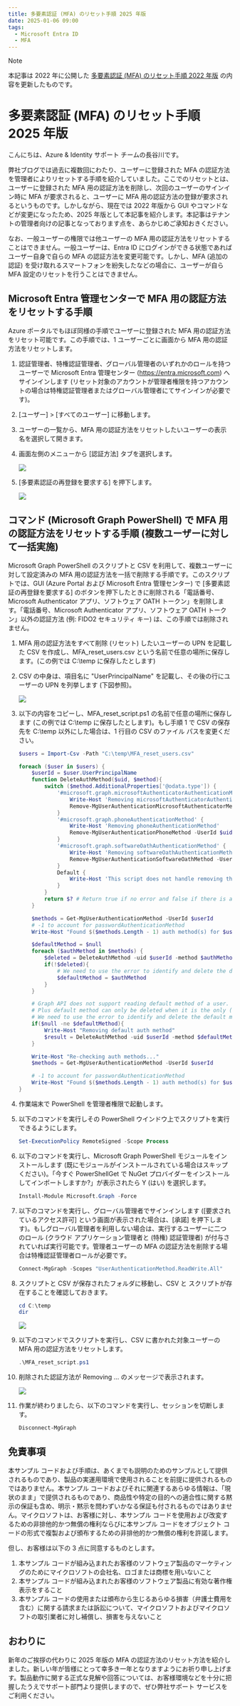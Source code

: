 ```yaml
---
title: 多要素認証 (MFA) のリセット手順 2025 年版
date: 2025-01-06 09:00
tags:
  - Microsoft Entra ID
  - MFA
---
```


> [!NOTE]
> 本記事は 2022 年に公開した [多要素認証 (MFA) のリセット手順 2022 年版](../azure-active-directory/mfa-reset-2022.md) の内容を更新したものです。
>
> # 多要素認証 (MFA) のリセット手順 2025 年版

こんにちは、Azure & Identity サポート チームの長谷川です。

弊社ブログでは過去に複数回にわたり、ユーザーに登録された MFA の認証方法を管理者によりリセットする手順を紹介していました。ここでのリセットとは、ユーザーに登録された MFA 用の認証方法を削除し、次回のユーザーのサインイン時に MFA が要求されると、ユーザーに MFA 用の認証方法の登録が要求されるというものです。しかしながら、現在では 2022 年版から GUI やコマンドなどが変更になったため、2025 年版として本記事を紹介します。本記事はテナントの管理者向けの記事となっております点を、あらかじめご承知おきください。

なお、一般ユーザーの権限では他ユーザーの MFA 用の認証方法をリセットすることはできません。一般ユーザーは、Entra ID にログインができる状態であればユーザー自身で自らの MFA の認証方法を変更可能です。しかし、MFA (追加の認証) を受け取れるスマートフォンを紛失したなどの場合に、ユーザーが自ら MFA 設定のリセットを行うことはできません。

## Microsoft Entra 管理センターで MFA 用の認証方法をリセットする手順

Azure ポータルでもほぼ同様の手順でユーザーに登録された MFA 用の認証方法をリセット可能です。この手順では、1 ユーザーごとに画面から MFA 用の認証方法をリセットします。

1. 認証管理者、特権認証管理者、グローバル管理者のいずれかのロールを持つユーザーで Microsoft Entra 管理センター (https://entra.microsoft.com) へサインインします (リセット対象のアカウントが管理者権限を持つアカウントの場合は特権認証管理者またはグローバル管理者にてサインインが必要です)。

2. [ユーザー] > [すべてのユーザー] に移動します。

3. ユーザーの一覧から、MFA 用の認証方法をリセットしたいユーザーの表示名を選択して開きます。

4. 画面左側のメニューから [認証方法] タブを選択します。

    ![](./mfa-reset-2025/mfa-reset-2025-1.jpg)

5. [多要素認証の再登録を要求する] を押下します。

    ![](./mfa-reset-2025/mfa-reset-2025-2.jpg)

## コマンド (Microsoft Graph PowerShell) で MFA 用の認証方法をリセットする手順 (複数ユーザーに対して一括実施)

Microsoft Graph PowerShell のスクリプトと CSV を利用して、複数ユーザーに対して設定済みの MFA 用の認証方法を一括で削除する手順です。このスクリプトでは、GUI (Azure Portal および Microsoft Entra 管理センター) で [多要素認証の再登録を要求する] のボタンを押下したときに削除される「電話番号、Microsoft Authenticator アプリ、ソフトウェア OATH トークン」を削除します。「電話番号、Microsoft Authenticator アプリ、ソフトウェア OATH トークン」以外の認証方法 (例: FIDO2 セキュリティ キー) は、この手順では削除されません。

1. MFA 用の認証方法をすべて削除 (リセット) したいユーザーの UPN を記載した CSV を作成し、MFA_reset_users.csv という名前で任意の場所に保存します。(この例では C:\temp に保存したとします)

2. CSV の中身は、項目名に "UserPrincipalName" を記載し、その後の行にユーザーの UPN を列挙します (下図参照)。

    ![](./mfa-reset-2025/mfa-reset-2025-3.jpg)

3. 以下の内容をコピーし、MFA_reset_script.ps1 の名前で任意の場所に保存します (この例では C:\temp に保存したとします)。もし手順 1 で CSV の保存先を C:\temp 以外にした場合は、1 行目の CSV のファイル パスを変更ください。

    ```powerShell
    $users = Import-Csv -Path "C:\temp\MFA_reset_users.csv"

    foreach ($user in $users) {
        $userId = $user.UserPrincipalName
        function DeleteAuthMethod($uid, $method){
            switch ($method.AdditionalProperties['@odata.type']) {
                '#microsoft.graph.microsoftAuthenticatorAuthenticationMethod' { 
                    Write-Host 'Removing microsoftAuthenticatorAuthenticationMethod'
                    Remove-MgUserAuthenticationMicrosoftAuthenticatorMethod -UserId $uid -MicrosoftAuthenticatorAuthenticationMethodId $method.Id
                }
                '#microsoft.graph.phoneAuthenticationMethod' { 
                    Write-Host 'Removing phoneAuthenticationMethod'
                    Remove-MgUserAuthenticationPhoneMethod -UserId $uid -PhoneAuthenticationMethodId $method.Id
                }
                '#microsoft.graph.softwareOathAuthenticationMethod' { 
                    Write-Host 'Removing softwareOathAuthenticationMethod'
                    Remove-MgUserAuthenticationSoftwareOathMethod -UserId $uid -SoftwareOathAuthenticationMethodId $method.Id
                }
                Default {
                    Write-Host 'This script does not handle removing this auth method type: ' + $method.AdditionalProperties['@odata.type']
                }
            }
            return $? # Return true if no error and false if there is an error
        }

        $methods = Get-MgUserAuthenticationMethod -UserId $userId
        # -1 to account for passwordAuthenticationMethod
        Write-Host "Found $($methods.Length - 1) auth method(s) for $userId"

        $defaultMethod = $null
        foreach ($authMethod in $methods) {
            $deleted = DeleteAuthMethod -uid $userId -method $authMethod
            if(!$deleted){
                # We need to use the error to identify and delete the default method.
                $defaultMethod = $authMethod
            }
        }

        # Graph API does not support reading default method of a user.
        # Plus default method can only be deleted when it is the only (last) auth method for a user.
        # We need to use the error to identify and delete the default method.
        if($null -ne $defaultMethod){
            Write-Host "Removing default auth method"
            $result = DeleteAuthMethod -uid $userId -method $defaultMethod
        }
    
        Write-Host "Re-checking auth methods..."
        $methods = Get-MgUserAuthenticationMethod -UserId $userId

        # -1 to account for passwordAuthenticationMethod
        Write-Host "Found $($methods.Length - 1) auth method(s) for $userId"
    }
    ```

4. 作業端末で PowerShell を管理者権限で起動します。

5. 以下のコマンドを実行しその PowerShell ウインドウ上でスクリプトを実行できるようにします。

    ```PowerShell
    Set-ExecutionPolicy RemoteSigned -Scope Process
    ```

6. 以下のコマンドを実行し、Microsoft Graph PowerShell モジュールをインストールします (既にモジュールがインストールされている場合はスキップください)。「今すぐ PowerShellGet で NuGet プロバイダーをインストールしてインポートしますか?」が表示されたら Y (はい) を選択します。

    ```powerShell
    Install-Module Microsoft.Graph -Force
    ```

7. 以下のコマンドを実行し、グローバル管理者でサインインします ([要求されているアクセス許可] という画面が表示された場合は、[承諾] を押下します)。もしグローバル管理者を利用しない場合は、実行するユーザーに二つのロール (クラウド アプリケーション管理者と (特権) 認証管理者) が付与されていれば実行可能です。管理者ユーザーの MFA の認証方法を削除する場合は特権認証管理者ロールが必要です。

    ```powerShell
    Connect-MgGraph -Scopes "UserAuthenticationMethod.ReadWrite.All" 
    ```

8. スクリプトと CSV が保存されたフォルダに移動し、CSV と スクリプトが存在することを確認しておきます。

    ```PowerShell
    cd C:\temp
    dir
    ```

    ![](./mfa-reset-2025/mfa-reset-2025-4.jpg)

9. 以下のコマンドでスクリプトを実行し、CSV に書かれた対象ユーザーの MFA 用の認証方法をリセットします。

    ```PowerShell
    .\MFA_reset_script.ps1
    ```

10. 削除された認証方法が Removing ... のメッセージで表示されます。

    ![](./mfa-reset-2025/mfa-reset-2025-5.jpg)

11. 作業が終わりましたら、以下のコマンドを実行し、セッションを切断します。

    ```PowerShell
    Disconnect-MgGraph
    ```

## 免責事項

本サンプル コードおよび手順は、あくまでも説明のためのサンプルとして提供されるものであり、製品の実運用環境で使用されることを前提に提供されるものではありません。本サンプル コードおよびそれに関連するあらゆる情報は、「現状のまま」で提供されるものであり、商品性や特定の目的への適合性に関する黙示の保証も含め、明示・黙示を問わずいかなる保証も付されるものではありません。マイクロソフトは、お客様に対し、本サンプル コードを使用および改変するための非排他的かつ無償の権利ならびに本サンプル コードをオブジェクト コードの形式で複製および頒布するための非排他的かつ無償の権利を許諾します。

但し、お客様は以下の 3 点に同意するものとします。

1. 本サンプル コードが組み込まれたお客様のソフトウェア製品のマーケティングのためにマイクロソフトの会社名、ロゴまたは商標を用いないこと
2. 本サンプル コードが組み込まれたお客様のソフトウェア製品に有効な著作権表示をすること
3. 本サンプル コードの使用または頒布から生じるあらゆる損害（弁護士費用を含む）に関する請求または訴訟について、マイクロソフトおよびマイクロソフトの取引業者に対し補償し、損害を与えないこと

## おわりに

新年のご挨拶の代わりに 2025 年版の MFA の認証方法のリセット方法を紹介しました。新しい年が皆様にとって幸多き一年となりますようにお祈り申し上げます。製品動作に関する正式な見解や回答については、お客様環境などを十分に把握したうえでサポート部門より提供しますので、ぜひ弊社サポート サービスをご利用ください。
